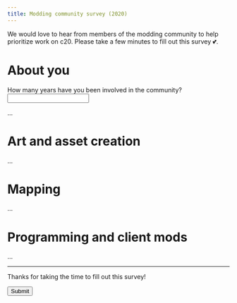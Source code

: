 ```yaml
---
title: Modding community survey (2020)
---
```

We would love to hear from members of the modding community to help prioritize work on c20. Please take a few minutes to fill out this survey 💕.

<form method="post" action="/survey/submit" enctype="multipart/form-data">

# About you
<label>
How many years have you been involved in the community?
<input name="years" min="0" type="number" required/>
</label>

...

# Art and asset creation
...

# Mapping
...

# Programming and client mods
...

---

Thanks for taking the time to fill out this survey!

<button type="submit">Submit</button>

</form>
